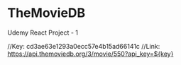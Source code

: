 # TheMovieDB
Udemy React Project - 1

//Key: cd3ae63e1293a0ecc57e4b15ad66141c
//Link: https://api.themoviedb.org/3/movie/550?api_key=${key}
